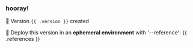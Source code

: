 ### **hooray!**

🎉 Version `{{ .version }}` created

🚀 Deploy this version in an **ephemeral environment** with '--reference':
{{ .references }}
